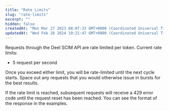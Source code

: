```yaml
---
title: "Rate Limits"
slug: "rate-limits"
excerpt: ""
hidden: false
createdAt: "Mon Mar 27 2023 08:07:33 GMT+0000 (Coordinated Universal Time)"
updatedAt: "Wed Feb 28 2024 19:21:47 GMT+0000 (Coordinated Universal Time)"
---
```

Requests through the Deel SCIM API are rate limited per token. Current rate limits:

- 5 request per second

Once you exceed either limit, you will be rate-limited until the next cycle starts. Space out any requests that you would otherwise issue in bursts for the best results.

If the rate limit is reached, subsequent requests will receive a 429 error code until the request reset has been reached. You can see the format of the response in the examples.
